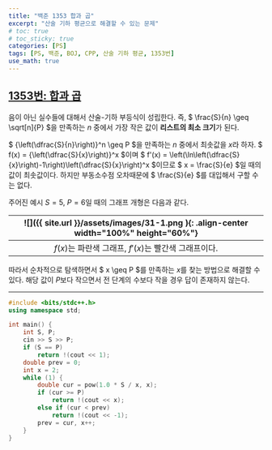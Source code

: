 ```yaml
---
title: "백준 1353 합과 곱"
excerpt: "산술 기하 평균으로 해결할 수 있는 문제"
# toc: true
# toc_sticky: true
categories: [PS]
tags: [PS, 백준, BOJ, CPP, 산술 기하 평균, 1353번]
use_math: true
---
```


## [1353번: 합과 곱](https://www.acmicpc.net/problem/1353)
  
음이 아닌 실수들에 대해서 산술-기하 부등식이 성립한다. 즉, $ \frac{S}{n} \geq \sqrt[n]{P} $을 만족하는 $n$ 중에서 가장 작은 값이 **리스트의 최소 크기**가 된다.  

$ {\left(\dfrac{S}{n}\right)}^n \geq P $을 만족하는 $n$ 중에서 최솟값을 $x$라 하자. $ f(x) = {\left(\dfrac{S}{x}\right)}^x $이며 $ f'(x) = \left(\ln\left(\dfrac{S}{x}\right)-1\right)\left(\dfrac{S}{x}\right)^x $이므로 $ x = \frac{S}{e} $일 때의 값이 최솟값이다. 하지만 부동소수점 오차때문에 $ \frac{S}{e} $를 대입해서 구할 수는 없다.  

주어진 예시 $S = 5$, $P = 6$일 때의 그래프 개형은 다음과 같다.  

| ![]({{ site.url }}/assets/images/31-1.png ){: .align-center width="100%" height="60%"} |
|:--:|
| $f(x)$는 파란색 그래프, $f'(x)$는 빨간색 그래프이다. |  


따라서 순차적으로 탐색하면서 $ x \geq P $를 만족하는 $x$를 찾는 방법으로 해결할 수 있다. 해당 값이 $P$보다 작으면서 전 단계의 수보다 작을 경우 답이 존재하지 않는다.  

  
---

```cpp
#include <bits/stdc++.h>
using namespace std;

int main() {
    int S, P;
    cin >> S >> P;
    if (S == P)
        return !(cout << 1);
    double prev = 0;
    int x = 2;
    while (1) {
        double cur = pow(1.0 * S / x, x);
        if (cur >= P)
            return !(cout << x);
        else if (cur < prev)
            return !(cout << -1);
        prev = cur, x++;
    }
}
```
  
<br>
<br>